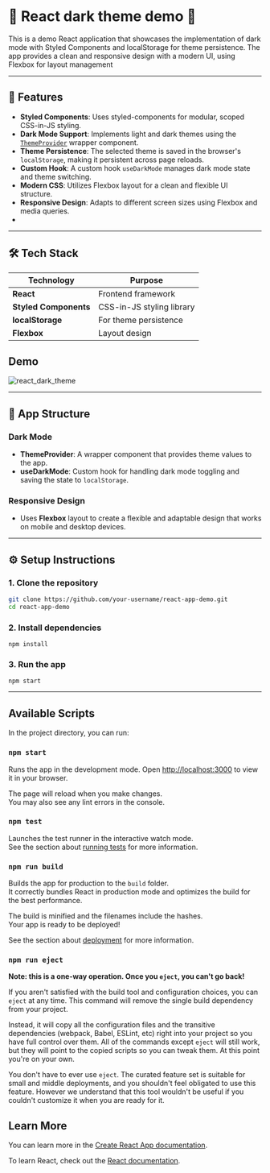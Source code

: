 # 🌙 React dark theme demo 🌙

This is a demo React application that showcases the implementation of dark mode with Styled Components and localStorage for theme persistence. The app provides a clean and responsive design with a modern UI, using Flexbox for layout management

---

## 🚀 Features
- **Styled Components**: Uses styled-components for modular, scoped CSS-in-JS styling.
- **Dark Mode Support**: Implements light and dark themes using the  [`ThemeProvider`](https://styled-components.com/docs/advanced#theming) wrapper component.
- **Theme Persistence**: The selected theme is saved in the browser's `localStorage`, making it persistent across page reloads.
- **Custom Hook**: A custom hook `useDarkMode` manages dark mode state and theme switching.
- **Modern CSS**: Utilizes Flexbox layout for a clean and flexible UI structure.
- **Responsive Design**: Adapts to different screen sizes using Flexbox and media queries.
- 
---

## 🛠️ **Tech Stack**

| Technology           | Purpose                             |
|----------------------|-------------------------------------|
| **React**            | Frontend framework                  |
| **Styled Components**| CSS-in-JS styling library           |
| **localStorage**     | For theme persistence               |
| **Flexbox**          | Layout design                       |


## Demo
![react_dark_theme](https://github.com/FahimaGold/react-app-demo/assets/13876176/8758c808-3df6-42c9-841e-0c8e04aa72eb)

---
## 📐 **App Structure**

### **Dark Mode**
- **ThemeProvider**: A wrapper component that provides theme values to the app.
- **useDarkMode**: Custom hook for handling dark mode toggling and saving the state to `localStorage`.

### **Responsive Design**
- Uses **Flexbox** layout to create a flexible and adaptable design that works on mobile and desktop devices.

---
## ⚙️ **Setup Instructions**

### 1. Clone the repository

```bash
git clone https://github.com/your-username/react-app-demo.git
cd react-app-demo
```

### 2. Install dependencies

`npm install`

### 3. Run the app

`npm start`

---
## Available Scripts

In the project directory, you can run:

### `npm start`

Runs the app in the development mode.
Open [http://localhost:3000](http://localhost:3000) to view it in your browser.

The page will reload when you make changes.\
You may also see any lint errors in the console.

### `npm test`

Launches the test runner in the interactive watch mode.\
See the section about [running tests](https://facebook.github.io/create-react-app/docs/running-tests) for more information.

### `npm run build`

Builds the app for production to the `build` folder.\
It correctly bundles React in production mode and optimizes the build for the best performance.

The build is minified and the filenames include the hashes.\
Your app is ready to be deployed!

See the section about [deployment](https://facebook.github.io/create-react-app/docs/deployment) for more information.

### `npm run eject`

**Note: this is a one-way operation. Once you `eject`, you can't go back!**

If you aren't satisfied with the build tool and configuration choices, you can `eject` at any time. This command will remove the single build dependency from your project.

Instead, it will copy all the configuration files and the transitive dependencies (webpack, Babel, ESLint, etc) right into your project so you have full control over them. All of the commands except `eject` will still work, but they will point to the copied scripts so you can tweak them. At this point you're on your own.

You don't have to ever use `eject`. The curated feature set is suitable for small and middle deployments, and you shouldn't feel obligated to use this feature. However we understand that this tool wouldn't be useful if you couldn't customize it when you are ready for it.

## Learn More

You can learn more in the [Create React App documentation](https://facebook.github.io/create-react-app/docs/getting-started).

To learn React, check out the [React documentation](https://reactjs.org/).



